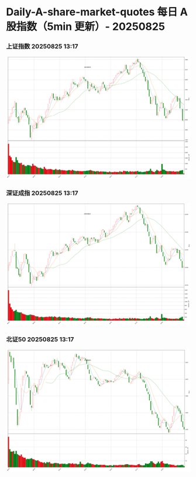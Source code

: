 
# Daily-A-share-market-quotes 每日 A 股指数（5min 更新）- 20250825

### 上证指数 20250825 13:17
![](./fig/2025/8/20250825-sh000001.png)

### 深证成指 20250825 13:17
![](./fig/2025/8/20250825-sz399001.png)

### 北证50 20250825 13:17
![](./fig/2025/8/20250825-bj899050.png)

